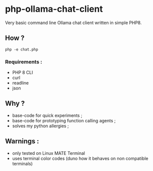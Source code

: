 # php-ollama-chat-client
Very basic command line Ollama chat client written in simple PHP8.

## How ?

`php -e chat.php`

### Requirements :

- PHP 8 CLI
- curl
- readline
- json

## Why ?

- base-code for quick experiments ;
- base-code for prototyping function calling agents ;
- solves my python allergies ;

## Warnings :

- only tested on Linux MATE Terminal
- uses terminal color codes (duno how it behaves on non compatible terminals)
  
